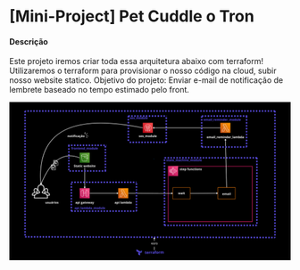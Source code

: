 # [Mini-Project] Pet Cuddle o Tron

####  Descrição
Este projeto iremos criar toda essa arquitetura abaixo com terraform! Utilizaremos o terraform para provisionar o nosso código na cloud, subir nosso website statico. Objetivo do projeto: Enviar e-mail de notificação de lembrete baseado no tempo estimado pelo front. 
    
![Alt text](./assets/arquitetura.png "Title")